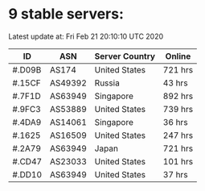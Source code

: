 # 9 stable servers:

Latest update at: Fri Feb 21 20:10:10 UTC 2020

| ID | ASN | Server Country | Online |
| -- | --- | -------------- | ------ |
| #.D09B | AS174 | United States | 721 hrs |
| #.15CF | AS49392 | Russia | 43 hrs |
| #.7F1D | AS63949 | Singapore | 892 hrs |
| #.9FC3 | AS53889 | United States | 739 hrs |
| #.4DA9 | AS14061 | Singapore | 36 hrs |
| #.1625 | AS16509 | United States | 247 hrs |
| #.2A79 | AS63949 | Japan | 721 hrs |
| #.CD47 | AS23033 | United States | 101 hrs |
| #.DD10 | AS63949 | United States | 37 hrs |

